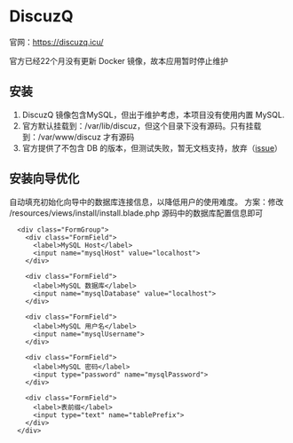 # DiscuzQ

官网：https://discuzq.icu/

官方已经22个月没有更新 Docker 镜像，故本应用暂时停止维护

## 安装

1. DiscuzQ 镜像包含MySQL，但出于维护考虑，本项目没有使用内置 MySQL.
2. 官方默认挂载到：/var/lib/discuz，但这个目录下没有源码。只有挂载到：/var/www/discuz 才有源码
3. 官方提供了不包含 DB 的版本，但测试失败，暂无文档支持，放弃（[issue](https://github.com/Websoft9/docker-discuzq/issues/3)）

## 安装向导优化

自动填充初始化向导中的数据库连接信息，以降低用户的使用难度。
方案：修改 /resources/views/install/install.blade.php 源码中的数据库配置信息即可

```
  <div class="FormGroup">
    <div class="FormField">
      <label>MySQL Host</label>
      <input name="mysqlHost" value="localhost">
    </div>

    <div class="FormField">
      <label>MySQL 数据库</label>
      <input name="mysqlDatabase" value="localhost">
    </div>

    <div class="FormField">
      <label>MySQL 用户名</label>
      <input name="mysqlUsername">
    </div>

    <div class="FormField">
      <label>MySQL 密码</label>
      <input type="password" name="mysqlPassword">
    </div>

    <div class="FormField">
      <label>表前缀</label>
      <input type="text" name="tablePrefix">
    </div>
  </div>
```
